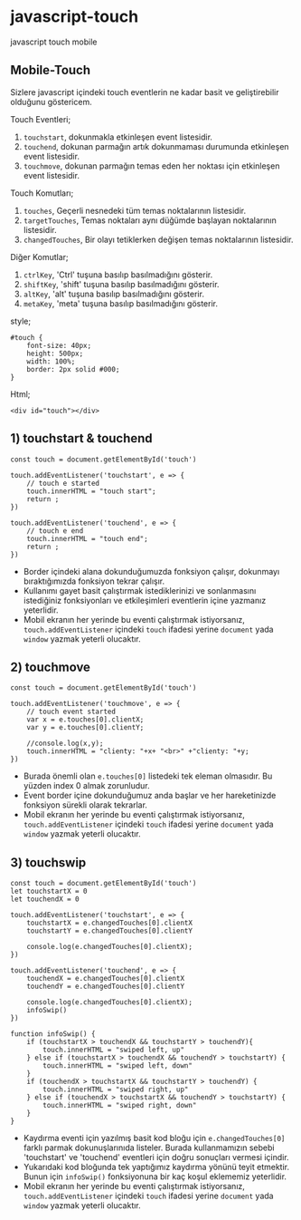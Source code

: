 # javascript-touch
javascript touch mobile

## Mobile-Touch

  Sizlere javascript içindeki touch eventlerin ne kadar basit ve geliştirebilir olduğunu göstericem.
  
  Touch Eventleri;
  1) <code>touchstart</code>, dokunmakla etkinleşen event listesidir.
  2) <code>touchend</code>, dokunan parmağın artık dokunmaması durumunda etkinleşen event listesidir.
  3) <code>touchmove</code>, dokunan parmağın temas eden her noktası için etkinleşen event listesidir.

  Touch Komutları;
  1) <code>touches</code>, Geçerli nesnedeki tüm temas noktalarının listesidir.
  2) <code>targetTouches</code>, Temas noktaları aynı düğümde başlayan noktalarının listesidir.
  3) <code>changedTouches</code>, Bir olayı tetiklerken değişen temas noktalarının listesidir.
  
  Diğer Komutlar;
  1) <code>ctrlKey</code>, 'Ctrl' tuşuna basılıp basılmadığını gösterir.
  2) <code>shiftKey</code>, 'shift' tuşuna basılıp basılmadığını gösterir.
  3) <code>altKey</code>, 'alt' tuşuna basılıp basılmadığını gösterir.
  4) <code>metaKey</code>, 'meta' tuşuna basılıp basılmadığını gösterir.
  
  style;
  
    #touch {
        font-size: 40px;
        height: 500px;
        width: 100%;
        border: 2px solid #000;
    }
    
  Html;
  
    <div id="touch"></div>

## 1) touchstart & touchend 
    
    const touch = document.getElementById('touch')

    touch.addEventListener('touchstart', e => {
        // touch e started
        touch.innerHTML = "touch start";
        return ;
    })

    touch.addEventListener('touchend', e => {
        // touch e end
        touch.innerHTML = "touch end";
        return ;
    })  
    
   - Border içindeki alana dokunduğumuzda fonksiyon çalışır, dokunmayı bıraktığımızda fonksiyon tekrar çalışır.
   - Kullanımı gayet basit çalıştırmak istediklerinizi ve sonlanmasını istediğiniz fonksiyonları ve etkileşimleri eventlerin içine yazmanız yeterlidir.
   - Mobil ekranın her yerinde bu eventi çalıştırmak istiyorsanız, <code>touch.addEventListener</code> içindeki <code>touch</code> ifadesi yerine <code>document</code> yada <code>window</code> yazmak yeterli olucaktır.

## 2) touchmove
  
    const touch = document.getElementById('touch')

    touch.addEventListener('touchmove', e => {
        // touch event started
        var x = e.touches[0].clientX;
        var y = e.touches[0].clientY;

        //console.log(x,y);
        touch.innerHTML = "clienty: "+x+ "<br>" +"clienty: "+y;
    })
    
   - Burada önemli olan <code>e.touches[0]</code> listedeki tek eleman olmasıdır. Bu yüzden index 0 almak zorunludur.
   - Event border içine dokunduğumuz anda başlar ve her hareketinizde fonksiyon sürekli olarak tekrarlar.
   - Mobil ekranın her yerinde bu eventi çalıştırmak istiyorsanız, <code>touch.addEventListener</code> içindeki <code>touch</code> ifadesi yerine <code>document</code> yada <code>window</code> yazmak yeterli olucaktır.
  
## 3) touchswip

    const touch = document.getElementById('touch')
    let touchstartX = 0
    let touchendX = 0

    touch.addEventListener('touchstart', e => {
        touchstartX = e.changedTouches[0].clientX
        touchstartY = e.changedTouches[0].clientY

        console.log(e.changedTouches[0].clientX);
    })

    touch.addEventListener('touchend', e => {
        touchendX = e.changedTouches[0].clientX
        touchendY = e.changedTouches[0].clientY

        console.log(e.changedTouches[0].clientX);
        infoSwip()
    })

    function infoSwip() {
        if (touchstartX > touchendX && touchstartY > touchendY){
            touch.innerHTML = "swiped left, up"
        } else if (touchstartX > touchendX && touchendY > touchstartY) {
            touch.innerHTML = "swiped left, down"
        }
        if (touchendX > touchstartX && touchstartY > touchendY) {
            touch.innerHTML = "swiped right, up"
        } else if (touchendX > touchstartX && touchendY > touchstartY) {
            touch.innerHTML = "swiped right, down"
        }
    }
   
   - Kaydırma eventi için yazılmış basit kod bloğu için <code>e.changedTouches[0]</code> farklı parmak dokunuşlarınıda listeler. Burada kullanmamızın sebebi 'touchstart' ve 'touchend' eventleri için doğru sonuçları vermesi içindir. 
   - Yukarıdaki kod bloğunda tek yaptığımız kaydırma yönünü teyit etmektir. Bunun için <code>infoSwip()</code> fonksiyonuna bir kaç koşul eklememiz yeterlidir.
   - Mobil ekranın her yerinde bu eventi çalıştırmak istiyorsanız, <code>touch.addEventListener</code> içindeki <code>touch</code> ifadesi yerine <code>document</code> yada <code>window</code> yazmak yeterli olucaktır.
   
   
